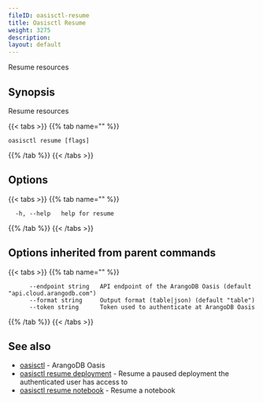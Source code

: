 ```yaml
---
fileID: oasisctl-resume
title: Oasisctl Resume
weight: 3275
description: 
layout: default
---
```

Resume resources

## Synopsis

Resume resources

{{< tabs >}}
{{% tab name="" %}}
```
oasisctl resume [flags]
```
{{% /tab %}}
{{< /tabs >}}

## Options

{{< tabs >}}
{{% tab name="" %}}
```
  -h, --help   help for resume
```
{{% /tab %}}
{{< /tabs >}}

## Options inherited from parent commands

{{< tabs >}}
{{% tab name="" %}}
```
      --endpoint string   API endpoint of the ArangoDB Oasis (default "api.cloud.arangodb.com")
      --format string     Output format (table|json) (default "table")
      --token string      Token used to authenticate at ArangoDB Oasis
```
{{% /tab %}}
{{< /tabs >}}

## See also

* [oasisctl](../oasisctl-options)	 - ArangoDB Oasis
* [oasisctl resume deployment](oasisctl-resume-deployment)	 - Resume a paused deployment the authenticated user has access to
* [oasisctl resume notebook](oasisctl-resume-notebook)	 - Resume a notebook

